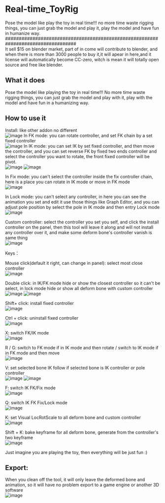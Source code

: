 # Real-time_ToyRig
Pose the model like play the toy in real time!!!  no more time waste rigging things, you can just grab the model and play it, play the model and have fun in humanize way.
##################################################################################
</br>
It sell $15 on blender market, part of in come will contribute to blender, and when there is more than 3000 people to buy it,it will apear in here,and it license will automatically become CC-zero, witch is mean it will totally open source and free like blender.

## What it does

Pose the model like playing the toy in real time!!!  No more time waste rigging things, you can just grab the model and play with it, play with the model and have fun in a humanizing way.

## How to use it
Install: like other addon no different
</br>
![image](https://github.com/Frank-Li-Code/Real-time_ToyRig/raw/master/images/install.gif)
In FK mode: you can rotate controller, and set FK chain by a set fixed controller
</br>
![image](https://github.com/Frank-Li-Code/Real-time_ToyRig/raw/master/images/FK_fixed.gif)
In IK mode: you can set IK by set fixed controller, and then move the controller, and you can set reverse FK by fixed two ends controller and select the controller you want to rotate, the front fixed controller will be pivot.
</br>
![image](https://github.com/Frank-Li-Code/Real-time_ToyRig/raw/master/images/IK_fixed.gif)
![image](https://github.com/Frank-Li-Code/Real-time_ToyRig/raw/master/images/reverse_FK.gif)

In Fix mode: you can't select the controller inside the fix controller chain, here is a place you can rotate in IK mode or move in FK mode
</br>
![image](https://github.com/Frank-Li-Code/Real-time_ToyRig/raw/master/images/fix_mode.gif)

In Lock mode: you can't select any controller, in here you can see the animation you set and edit it use those things like Graph Editor, and you can adjust pole position by select the pole in IK mode and then entry Lock mode
</br>
![image](https://github.com/Frank-Li-Code/Real-time_ToyRig/raw/master/images/lock_pole.gif)

Custom controller: select the controller you set you self, and click the install controller on the panel, then this tool will leave it along and will not install any controller over it, and make some deform bone's controller vanish is same thing
</br>
![image](https://github.com/Frank-Li-Code/Real-time_ToyRig/raw/master/images/custom.gif)

Keys：

Mouse click(default it right, can change in panel): select most close controller
</br>
![image](https://github.com/Frank-Li-Code/Real-time_ToyRig/raw/master/images/click.gif)

Double click: in IK/FK mode hide or show the closest controller so it can't be select, in lock mode hide or show all deform bone with custom controller
</br>
![image](https://github.com/Frank-Li-Code/Real-time_ToyRig/raw/master/images/double_click.gif)
![image](https://github.com/Frank-Li-Code/Real-time_ToyRig/raw/master/images/lock_mode_double_click.gif)

Shift+ click: install fixed controller
</br>
![image](https://github.com/Frank-Li-Code/Real-time_ToyRig/raw/master/images/install_fixed.gif)

Ctrl + click: uninstall fixed controller
</br>
![image](https://github.com/Frank-Li-Code/Real-time_ToyRig/raw/master/images/uninstall_fixed.gif)

X: switch FK/IK mode
</br>
![image](https://github.com/Frank-Li-Code/Real-time_ToyRig/raw/master/images/switch_IK_FK.gif)

R / G: switch to FK mode if in IK mode and then rotate / switch to IK mode if in FK mode and then move
</br>
![image](https://github.com/Frank-Li-Code/Real-time_ToyRig/raw/master/images/move_rotate.gif)

V: set selected bone IK follow if selected bone is IK controller or pole controller
</br>
![image](https://github.com/Frank-Li-Code/Real-time_ToyRig/raw/master/images/IK_follow_main.gif)
![image](https://github.com/Frank-Li-Code/Real-time_ToyRig/raw/master/images/IK_follow_pole.gif)

F: switch  IK FK/Fix mode
</br>
![image](https://github.com/Frank-Li-Code/Real-time_ToyRig/raw/master/images/switch_fix_mode.gif)

Q: switch IK FK Fix/Lock mode
</br>
![image](https://github.com/Frank-Li-Code/Real-time_ToyRig/raw/master/images/lock_mode.gif)

K: set Visual LocRotScale to all deform bone and custom controller
</br>
![image](https://github.com/Frank-Li-Code/Real-time_ToyRig/raw/master/images/set_keyframe.gif)

Shift + K: bake keyframe for all deform bone, generate from the controller's two keyframe
</br>
![image](https://github.com/Frank-Li-Code/Real-time_ToyRig/raw/master/images/bake_keyframe.gif)

Just imagine you are playing the toy, then everything will be just fun :)

## Export:

When you clean off the tool, it will only leave the deformed bone and animation, so it will have no problem export to a game engine or another 3D software
</br>
![image](https://github.com/Frank-Li-Code/Real-time_ToyRig/raw/master/images/export.gif)
